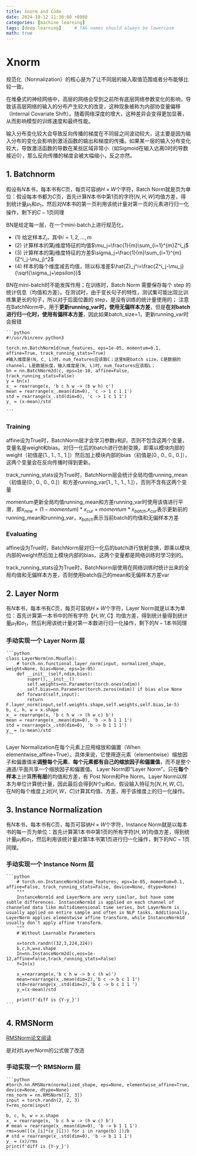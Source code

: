 ```yaml
---
title: Xnorm and Code
date: 2024-10-12 11:30:00 +0800
categories: [machine learning]
tags: [deep learning]     # TAG names should always be lowercase
math: true
---
```


# Xnorm
规范化（Normalization）的核心是为了让不同层的输入取值范围或者分布能够比较一致。

在堆叠式的神经网络中，高层的网络会受到之前所有底层网络参数变化的影响，导致该高层网络的输入的分布产生较大的改变，这种现象被称为内部协变量偏移（Internal Covariate Shift）。随着网络深度的增大，这种差异会变得更加显著，从而影响模型的训练速度和最终性能。

输入分布变化较大会导致反向传播的梯度在不同层之间波动较大，这主要是因为输入分布的变化会影响到激活函数的输出和梯度的传播。如果某一层的输入分布变化较大，导致激活函数的导数在某些区域非常小（如Sigmoid在输入远离0时的导数接近0），那么反向传播的梯度会被大幅缩小，反之亦然。
## 1. Batchnorm

假设有$N$本书，每本书有$C$页，每页可容纳$H\times W$个字符，Batch Norm就是页为单位：假设每本书都为$C$页，首先计算$N$本书中第1页的字符$[N, H, W]$均值方差，得到统计量$\mu_1$和$\sigma_1$，然后对$N$本书的第一页利用该统计量对第一页的元素进行归一化操作，剩下的$C-1$页同理

BN是给定每一层，在一个mini-batch上进行规范化，
- (1) 给定样本$Z_i$，其中$i=1,2,...,m$
- (2) 计算样本的第$j$维度特征的均值$\mu_j=\frac{1}{m}\sum_{i=1}^{m}Z^i_j$
- (3) 计算样本的第$j$维度特征的方差$\sigma_j=\frac{1}{m}\sum_{i=1}^{m}(Z^i_j-\mu_j)^2$
- (4) 样本的每个维度减去均值，除以标准差$\hat{Z}_j^i=\frac{Z^i_j-\mu_j}{\sqrt{\sigma_j+\epsilon}}$

BN在mini-batch时不能发挥作用；在训练时，Batch Norm 需要保存每个 step 的统计信息（均值和方差）。在测试时，由于变长句子的特性，测试集可能出现比训练集更长的句子，所以对于后面位置的 step，是没有训练的统计量使用的；
注意在BatchNorm中，用于**更新running_var时，使用无偏样本方差**，但是**在对batch进行归一化时，使用有偏样本方差**，因此如果batch_size=1，更新running_var时会报错

    ```python
    #!/usr/bin/env python3
    
    torch.nn.BatchNorm1d(num_features, eps=1e-05, momentum=0.1, affine=True, track_running_stats=True)
    #输入维度是(N, C, L)时，num_features应该取C；这里N是batch size，C是数据的channel，L是数据长度，输入维度是(N, L)时，num_features应该取L；
    bn = nn.BatchNorm2d(c, eps=1e-10, affine=False, track_running_stats=False)
    y = bn(x)
    x_ = rearrange(x, 'b c h w -> (b w h) c')
    mean = rearrange(x_.mean(dim=0), 'c -> 1 c 1 1')
    std = rearrange(x_.std(dim=0), 'c -> 1 c 1 1')
    y_ = (x-mean)/std
    
    ```
### Training

affine设为True时，BatchNorm层才会学习参数$\gamma$和$\beta$，否则不包含这两个变量，变量名是weight和bias。对归一化后的batch进行仿射变换，即乘以模块内部的weight（初值是[1., 1., 1., 1.]）然后加上模块内部的bias（初值是[0., 0., 0., 0.]），这两个变量会在反向传播时得到更新。

track_running_stats设为True时，BatchNorm层会统计全局均值running_mean（初值是[0., 0., 0., 0.]）和方差running_var[1., 1., 1., 1.]），否则不含有这两个变量

momentum更新全局均值running_mean和方差running_var时使用该值进行平滑，即$x_{new}=(1-momentum)*x_{cur}+momentum*x_{batch}$,$x_{cur}$表示更新前的running\_mean和running\_var，$x_{batch}$表示当前batch的均值和无偏样本方差

### Evaluating

affine设为True时，BatchNorm层对归一化后的batch进行放射变换，即乘以模块内部的weight然后加上模块内部的bias，这两个变量都是网络训练时学习到的。

track_running_stats设为True时，BatchNorm层使用在网络训练时统计出来的全局均值和无偏样本方差，否则使用batch自己的mean和无偏样本方差var

## 2. Layer Norm

有$N$本书，每本书有$C$页，每页可容纳$H\times W$个字符，Layer Norm就是以本为单位：首先计算第一本书中的所有字符$【H, W, C】$均值方差，得到统计量得到统计量$\mu_1$和$\sigma_1$，然后利用该统计量对第一本数进行归一化操作，剩下的$N-1$本书同理
### 手动实现一个 Layer Norm 层

    ```python
    class LayerNorm(nn.Moudle):
        # torch.nn.functional.layer_norm(input, normalized_shape, weight=None, bias=None, eps=1e-05)
        def __init__(self,ndim,bias):
            super(),__init__()
            self.weights=nn.Parameter(torch.ones(ndim))
            self.bias=nn.Parameter(torch.zeros(ndim)) if bias else None
        def forward(self,input):
            return F.layer_norm(input,self.weights.shape,self.weights,self.bias,1e-5)
    b, c, h, w = x.shape
    x_ = rearrange(x, 'b c h w -> (h w c) b')
    mean = rearrange(x_.mean(dim=0), 'b -> b 1 1 1')
    std = rearrange(x_.std(dim=0), 'b -> b 1 1 1')
    y_ = (x-mean)/std
    ```
Layer Normalization在每个元素上应用缩放和偏置（When elementwise_affine=True）。具体来说，它使用逐元素（elementwise）缩放因子和偏置值来**调整每个元素**，**每个元素都有自己的缩放因子和偏置值**，而不是整个通道/平面共享一个缩放因子和偏置值。
Layer Norm即“Layer Norm”，只在**每个样本**上计算**所有层**的均值和方差，有 Post Norm和Pre Norm。Layer Norm以样本为单位计算统计量，因此最后会得到$N$个$\mu$和$\sigma$。假设输入特征为$[N, H, W, C]$，在$N$的每个维度上对$[H, W，C]$计算其均值、方差，用于该维度上的归一化操作。

## 3. Instance Normalization

有$N$本书，每本书有$C$页，每页可容纳$H\times W$个字符，Instance Norm就是以每本书的每一页为单位：首先计算第1本书中第1页的所有字符$[H, W]$均值方差，得到统计量$\mu_1$和$\sigma_1$，然后利用该统计量对第1本书第1页进行归一化操作，剩下的$NC-1$页同理。

### 手动实现一个 Instance Norm 层

    ```python
        # torch.nn.InstanceNorm1d(num_features, eps=1e-05, momentum=0.1, affine=False, track_running_stats=False, device=None, dtype=None)
        """
        InstanceNorm1d and LayerNorm are very similar, but have some subtle differences. InstanceNorm1d is applied on each channel of channeled data like multidimensional time series, but LayerNorm is usually applied on entire sample and often in NLP tasks. Additionally, LayerNorm applies elementwise affine transform, while InstanceNorm1d usually don’t apply affine transform.
        """
        # Without Learnable Parameters

        x=torch.randn((32,3,224,224))
        b,c,h,w=x.shape
        In=nn.InstanceNorm2d(c,eos=1e-12,affine=False,track_running_stats=False)
        Y=In(x)

        x_=rearrange(x,'b c h w -> b c (h w)')
        mean=rearrange(x_.mean(dim=2),'b c -> b c 1 1')
        std=rearrange(x_.std(dim=2),'b c -> b c 1 1 ')
        y_=(x-mean)/std

        print(f'diff is {Y-y_}')
    ```

## 4. RMSNorm

[RMSNorm论文阅读](https://mltalks.medium.com/rmsnorm%E8%AE%BA%E6%96%87%E9%98%85%E8%AF%BB-bfae83f6d464)

是对对LayerNorm的公式做了改造
### 手动实现一个 RMSNorm 层

    ```python
    #torch.nn.RMSNorm(normalized_shape, eps=None, elementwise_affine=True, device=None, dtype=None)
    rms_norm = nn.RMSNorm([2, 3])
    input = torch.randn(2, 2, 3)
    Y=rms_norm(input)

    b, c, h, w = x.shape
    x_ = rearrange(x, 'b c h w -> (h w c) b')
    # mean = rearrange(x_.mean(dim=0), 'b -> b 1 1 1')
    rms=sum([(x_[i]*(x_[i])) for i in range(b) ])/b
    # std = rearrange(x_.std(dim=0), 'b -> b 1 1 1')
    y_ = (x)/rms
    print(f'diff is {Y-y_}')
    ```